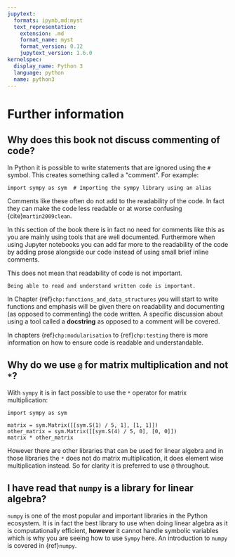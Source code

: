 ```yaml
---
jupytext:
  formats: ipynb,md:myst
  text_representation:
    extension: .md
    format_name: myst
    format_version: 0.12
    jupytext_version: 1.6.0
kernelspec:
  display_name: Python 3
  language: python
  name: python3
---
```


# Further information

## Why does this book not discuss commenting of code?

In Python it is possible to write statements that are ignored using the `#`
symbol. This creates something called a "comment". For example:

```{code-cell} ipython3
import sympy as sym  # Importing the sympy library using an alias
```

Comments like these often do not add to the readability of the code. In fact
they can make the code less readable or at worse confusing {cite}`martin2009clean`.

In this section of the book there is in fact no need for comments like
this as you are mainly using tools that are well documented. Furthermore
when using Jupyter notebooks you can add far more to the readability of
the code by adding prose alongside our code instead of using small brief
inline comments.

This does not mean that readability of code is not important.

```{important}
Being able to read and understand written code is important.
```

In
Chapter {ref}`chp:functions_and_data_structures` you will start to write
functions and emphasis will be given there on readability and
documenting (as opposed to commenting) the code written. A specific
discussion about using a tool called a **docstring** as opposed to a
comment will be covered.

In chapters {ref}`chp:modularisation`
to {ref}`chp:testing` there is more information on how to ensure code
is readable and understandable.

## Why do we use `@` for matrix multiplication and not `*`?

With `sympy` it is in fact possible to use the `*` operator for matrix
multiplication:

```{code-cell} ipython3
import sympy as sym

matrix = sym.Matrix([[sym.S(1) / 5, 1], [1, 1]])
other_matrix = sym.Matrix([[sym.S(4) / 5, 0], [0, 0]])
matrix * other_matrix
```

However there are other libraries that can be used for linear algebra and in
those libraries the `*` does not do matrix multiplication, it does element wise
multiplication instead. So for clarity it is preferred to use `@` throughout.

## I have read that `numpy` is a library for linear algebra?

`numpy` is one of the most popular and important libraries in the Python
ecosystem. It is in fact the best library to use when doing linear
algebra as it is computationally efficient, **however** it cannot handle
symbolic variables which is why you are seeing how to use `Sympy` here.
An introduction to `numpy` is covered in {ref}`numpy`.
